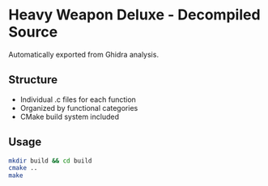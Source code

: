 # Heavy Weapon Deluxe - Decompiled Source

Automatically exported from Ghidra analysis.

## Structure
- Individual .c files for each function
- Organized by functional categories
- CMake build system included

## Usage
```bash
mkdir build && cd build
cmake ..
make
```

